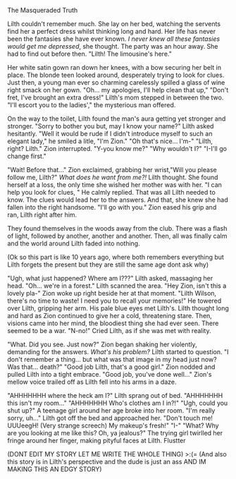 The Masqueraded Truth
  
  Lilth couldn't remember much. She lay on her bed, watching the servents find her a perfect dress whilst thinking long and hard. Her life has never been the fantasies she have ever known. *I never knew all these fantasies would get me depressed*, she thought. The party was an hour away. She had to find out before then.
  "Lilth! The limousine's here." 
  
  Her white satin gown ran down her knees, with a bow securing her belt in place. The blonde teen looked around, desperately trying to look for clues. Just then, a young man ever so charming carelessly spilled a glass of wine right smack on her gown.
  "Oh... my apologies, I'll help clean that up,"
  "Don't fret, I've brought an extra dress!" Lilth's mom stepped in between the two.
  "I'll escort you to the ladies'," the mysterious man offered.
  
  On the way to the toilet, Lilth found the man's aura getting yet stronger and stronger. 
  "Sorry to bother you but, may I know your name?" Lilth asked hesitantly.
  "Well it would be rude if I didn't introduce myself to such an elegant lady," he smiled a litle, "I'm Zion."
  "Oh that's nice... I'm-"
  "Lilth, right? Lilth." Zion interrupted.
  "Y-you know me?" 
  "Why wouldn't I?"
  "I-I'll go change first."
  
  "Wait! Before that..." Zion exclaimed, grabbing her wrist,"Will you please follow me, Lilth?"
  *What does he want from me?!* Lilth thought. She found herself at a loss, the only time she wished her mother was with her.
  "I can help you look for clues, " He calmly replied.
  That was all Lilth needed to know. The clues would lead her to the answers. And that, she knew she had fallen into the right handsome. 
  "I'll go with you."
  Zion eased his grip and ran, Lilth right after him. 
  
  They found themselves in the woods away from the club. There was a flash of light, followed by another, another and another. Then, all was finally calm and the world around Lilth faded into nothing.
  
  (Ok so this part is like 10 years ago, where both remembers everything but Lilth forgets the present but they are still the same age dont ask why)
  
  "Ugh, what just happened? Where am I???" Lilth asked, massaging her head. 
  "Oh... we're in a forest." Lilth scanned the area. 
  "Hey Zion, isn't this a lovely pla-" 
  Zion woke up right beside her at that moment. 
  "Lilth Wilson, there's no time to waste! I need you to recall your memories!" He towered over Lilth, gripping her arm. His pale blue eyes met Lilth's.
  Lilth thought long and hard as Zion continued to give her a cold, threatening stare. Then, visions came into her mind, the bloodiest thing she had ever seen. There seemed to be a war.
  "N-no!" Cried Lilth, as if she was met with reality. 
  
  "What. Did you see. Just now?" Zion began shaking her violently, demanding for the answers. 
  *What's his problem?* Lilth started to question.
  "I don't remember a thing... but what was that image in my head just now? Was that... death?"
  "Good job Lilth, that's a good girl." Zion nodded and pulled Lilth into a tight embrace. "Good job, you've done well..." Zion's mellow voice trailed off as Lilth fell into his arms in a daze.
  
  "AHHHHHHH where the heck am I?" Lilth sprang out of bed. 
  "AHHHHHHH this isn't my room..." 
  "AHHHHHHH Who's clothes am I in?!" 
  "Ugh, could you shut up?" A teenage girl around her age broke into her room. 
  "I'm really sorry, uh..." Lilth got off the bed and approached her.
  "Don't touch me! UUUeegH! (Very strange screech) My makeup's fresh!"
  "I-"
  "What? Why are you looking at me like this? Oh, ya jealous?" The trying girl twirlled her fringe around her finger, making pityful faces at Lilth.
  Flustter
  
 
  
  (DONT EDIT MY STORY LET ME WRITE THE WHOLE THING) >:(=
  (And also this story is in Lilth's perspective and the dude is just an ass AND IM MAKING THIS AN EDGY STORY)
